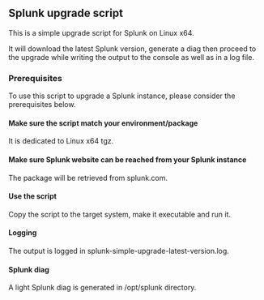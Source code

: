## Splunk upgrade script

This is a simple upgrade script for Splunk on Linux x64.

It will download the latest Splunk version, generate a diag then proceed to the upgrade while writing the output to the console as well as in a log file.

### Prerequisites

To use this script to upgrade a Splunk instance, please consider the prerequisites below.

#### Make sure the script match your environment/package

It is dedicated to Linux x64 tgz.

#### Make sure Splunk website can be reached from your Splunk instance

The package will be retrieved from splunk.com.

#### Use the script

Copy the script to the target system, make it executable and run it.

#### Logging

The output is logged in splunk-simple-upgrade-latest-version.log.

#### Splunk diag

A light Splunk diag is generated in /opt/splunk directory.
